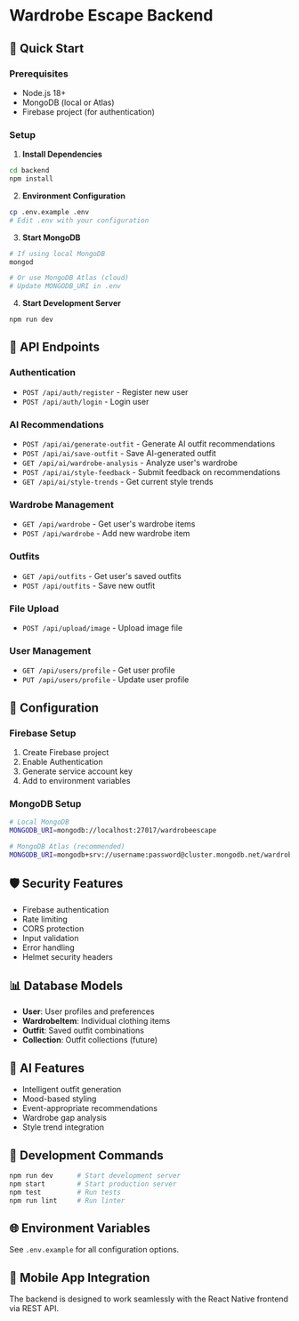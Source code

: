 # Wardrobe Escape Backend

## 🚀 Quick Start

### Prerequisites
- Node.js 18+
- MongoDB (local or Atlas)
- Firebase project (for authentication)

### Setup

1. **Install Dependencies**
```bash
cd backend
npm install
```

2. **Environment Configuration**
```bash
cp .env.example .env
# Edit .env with your configuration
```

3. **Start MongoDB**
```bash
# If using local MongoDB
mongod

# Or use MongoDB Atlas (cloud)
# Update MONGODB_URI in .env
```

4. **Start Development Server**
```bash
npm run dev
```

## 📡 API Endpoints

### Authentication
- `POST /api/auth/register` - Register new user
- `POST /api/auth/login` - Login user

### AI Recommendations
- `POST /api/ai/generate-outfit` - Generate AI outfit recommendations
- `POST /api/ai/save-outfit` - Save AI-generated outfit
- `GET /api/ai/wardrobe-analysis` - Analyze user's wardrobe
- `POST /api/ai/style-feedback` - Submit feedback on recommendations
- `GET /api/ai/style-trends` - Get current style trends

### Wardrobe Management
- `GET /api/wardrobe` - Get user's wardrobe items
- `POST /api/wardrobe` - Add new wardrobe item

### Outfits
- `GET /api/outfits` - Get user's saved outfits
- `POST /api/outfits` - Save new outfit

### File Upload
- `POST /api/upload/image` - Upload image file

### User Management
- `GET /api/users/profile` - Get user profile
- `PUT /api/users/profile` - Update user profile

## 🔧 Configuration

### Firebase Setup
1. Create Firebase project
2. Enable Authentication
3. Generate service account key
4. Add to environment variables

### MongoDB Setup
```bash
# Local MongoDB
MONGODB_URI=mongodb://localhost:27017/wardrobeescape

# MongoDB Atlas (recommended)
MONGODB_URI=mongodb+srv://username:password@cluster.mongodb.net/wardrobeescape
```

## 🛡️ Security Features
- Firebase authentication
- Rate limiting
- CORS protection
- Input validation
- Error handling
- Helmet security headers

## 📊 Database Models
- **User**: User profiles and preferences
- **WardrobeItem**: Individual clothing items
- **Outfit**: Saved outfit combinations
- **Collection**: Outfit collections (future)

## 🤖 AI Features
- Intelligent outfit generation
- Mood-based styling
- Event-appropriate recommendations
- Wardrobe gap analysis
- Style trend integration

## 🚦 Development Commands
```bash
npm run dev      # Start development server
npm start        # Start production server
npm test         # Run tests
npm run lint     # Run linter
```

## 🌐 Environment Variables
See `.env.example` for all configuration options.

## 📱 Mobile App Integration
The backend is designed to work seamlessly with the React Native frontend via REST API.
